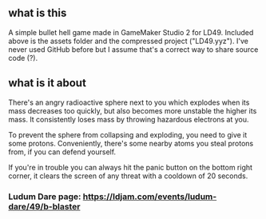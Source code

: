 ## what is this
A simple bullet hell game made in GameMaker Studio 2 for LD49.
Included above is the assets folder and the compressed project ("LD49.yyz"). I've never used GitHub before but I assume that's a correct way to share source code (?).

## what is it about
There's an angry radioactive sphere next to you which explodes when its mass decreases too quickly, but also becomes more unstable the higher its mass. It consistently loses mass by throwing hazardous electrons at you.

To prevent the sphere from collapsing and exploding, you need to give it some protons. Conveniently, there's some nearby atoms you steal protons from, if you can defend yourself.

If you're in trouble you can always hit the panic button on the bottom right corner, it clears the screen of any threat with a cooldown of 20 seconds.

### Ludum Dare page: https://ldjam.com/events/ludum-dare/49/b-blaster
